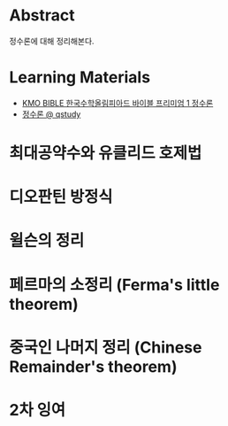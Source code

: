 # Abstract

정수론에 대해 정리해본다.

# Learning Materials

* [KMO BIBLE 한국수학올림피아드 바이블 프리미엄 1 정수론](http://www.yes24.com/24/Goods/12554932?Acode=101)
* [정수론 @ qstudy](http://www.qstudy.kr/?m=234)

# 최대공약수와 유클리드 호제법

# 디오판틴 방정식

# 윌슨의 정리

# 페르마의 소정리 (Ferma's little theorem)

# 중국인 나머지 정리 (Chinese Remainder's theorem)

# 2차 잉여
